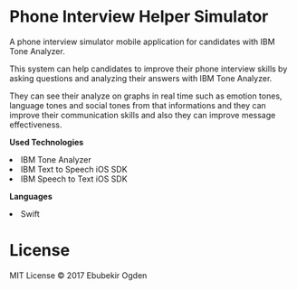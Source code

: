 <h1>Phone Interview Helper Simulator </h1>

A phone interview simulator mobile application for candidates with IBM Tone Analyzer.

This system can help candidates to improve their phone interview skills by asking questions and analyzing their answers with IBM Tone Analyzer. 

They can see their analyze on graphs in real time such as emotion tones, language tones and social tones from that informations and they can improve their communication skills and also they can improve message effectiveness.

<b> Used Technologies </b>
<li> IBM Tone Analyzer </li>
<li> IBM Text to Speech iOS SDK </li>
<li> IBM Speech to Text iOS SDK</li>

<b> Languages </b><br>
<li> Swift </li>

<h1>License</h1>
MIT License © 2017 Ebubekir Ogden



